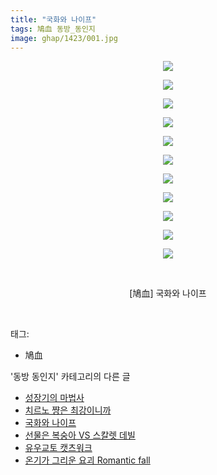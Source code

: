 ```yaml
---
title: "국화와 나이프"
tags: 鳩血 동방_동인지
image: ghap/1423/001.jpg
---
```

<div class="article">
<p style="text-align: center; clear: none; float: none;"><img src="{{ site.nasurl }}/ghap/1423/001.jpg"/></p>
<p style="text-align: center; clear: none; float: none;"><img src="{{ site.nasurl }}/ghap/1423/002.jpg"/></p>
<p style="text-align: center; clear: none; float: none;"><img src="{{ site.nasurl }}/ghap/1423/003.jpg"/></p>
<p style="text-align: center; clear: none; float: none;"><img src="{{ site.nasurl }}/ghap/1423/004.jpg"/></p>
<p style="text-align: center; clear: none; float: none;"><img src="{{ site.nasurl }}/ghap/1423/005.jpg"/></p>
<p style="text-align: center; clear: none; float: none;"><img src="{{ site.nasurl }}/ghap/1423/006.jpg"/></p>
<p style="text-align: center; clear: none; float: none;"><img src="{{ site.nasurl }}/ghap/1423/007.jpg"/></p>
<p style="text-align: center; clear: none; float: none;"><img src="{{ site.nasurl }}/ghap/1423/008.jpg"/></p>
<p style="text-align: center; clear: none; float: none;"><img src="{{ site.nasurl }}/ghap/1423/009.jpg"/></p>
<p style="text-align: center; clear: none; float: none;"><img src="{{ site.nasurl }}/ghap/1423/010.jpg"/></p>
<p style="text-align: center; clear: none; float: none;"><img src="{{ site.nasurl }}/ghap/1423/011.jpg"/></p>
<p style="text-align: center; clear: none; float: none;"><br/></p>
<p style="text-align: center; clear: none; float: none;">[鳩血] 국화와 나이프</p>
<p><br/></p>
</div><div class="tagTrail">
<p>태그: </p>
<ul>
<li>鳩血</li>
</ul>
</div><div class="another">
<p>'동방 동인지' 카테고리의 다른 글</p>
<ul>
<li><a href="/2016-08-08-ghap_1425">성장기의 마법사</a></li>
<li><a href="/2016-08-08-ghap_1424">치르노 쨩은 최강이니까</a></li>
<li><a href="/2016-08-08-ghap_1423">국화와 나이프</a></li>
<li><a href="/2016-08-08-ghap_1422">선물은 복숭아 VS 스칼렛 데빌</a></li>
<li><a href="/2016-08-08-ghap_1421">유우교토 캣츠워크</a></li>
<li><a href="/2016-08-08-ghap_1420">온기가 그리운 요괴 Romantic fall</a></li>
</ul>
</div><div class="cb_module cb_fluid">
<div class="cb_wrt cb_profile">
</div><!-- commentList close -->
</div>
<br/>
<p id="refer"></p>
<br/>
